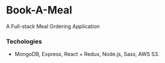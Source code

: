 # Book-A-Meal

A Full-stack Meal Ordering Application

 ### Techologies
- MongoDB, Express, React + Redux, Node.js, Sass, AWS S3.
